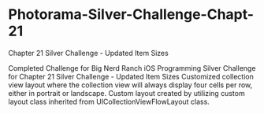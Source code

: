 # Photorama-Silver-Challenge-Chapt-21
Chapter 21 Silver Challenge - Updated Item Sizes

Completed Challenge for Big Nerd Ranch iOS Programming Silver Challenge for Chapter 21
Silver Challenge - Updated Item Sizes
Customized collection view layout where the collection view will always display four cells per row, either in portrait or landscape.
Custom layout created by utilizing custom layout class inherited from UICollectionViewFlowLayout class.

